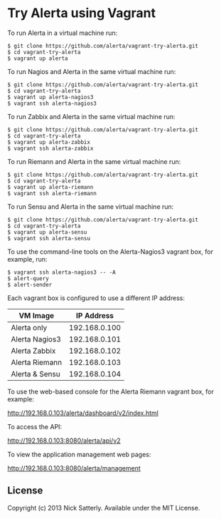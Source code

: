 Try Alerta using Vagrant
========================

To run Alerta in a virtual machine run:

```
$ git clone https://github.com/alerta/vagrant-try-alerta.git
$ cd vagrant-try-alerta
$ vagrant up alerta
```

To run Nagios and Alerta in the same virtual machine run:
```
$ git clone https://github.com/alerta/vagrant-try-alerta.git
$ cd vagrant-try-alerta
$ vagrant up alerta-nagios3
$ vagrant ssh alerta-nagios3
```

To run Zabbix and Alerta in the same virtual machine run:
```
$ git clone https://github.com/alerta/vagrant-try-alerta.git
$ cd vagrant-try-alerta
$ vagrant up alerta-zabbix
$ vagrant ssh alerta-zabbix
```

To run Riemann and Alerta in the same virtual machine run:
```
$ git clone https://github.com/alerta/vagrant-try-alerta.git
$ cd vagrant-try-alerta
$ vagrant up alerta-riemann
$ vagrant ssh alerta-riemann
```

To run Sensu and Alerta in the same virtual machine run:
```
$ git clone https://github.com/alerta/vagrant-try-alerta.git
$ cd vagrant-try-alerta
$ vagrant up alerta-sensu
$ vagrant ssh alerta-sensu
```

To use the command-line tools on the Alerta-Nagios3 vagrant box, for example, run:

```
$ vagrant ssh alerta-nagios3 -- -A
$ alert-query
$ alert-sender
```

Each vagrant box is configured to use a different IP address:

| VM Image       | IP Address    |
| -------------- | --------------|
| Alerta only    | 192.168.0.100 |
| Alerta Nagios3 | 192.168.0.101 |
| Alerta Zabbix  | 192.168.0.102 |
| Alerta Riemann | 192.168.0.103 |
| Alerta & Sensu | 192.168.0.104 |

To use the web-based console for the Alerta Riemann vagrant box, for example:

http://192.168.0.103/alerta/dashboard/v2/index.html

To access the API:

http://192.168.0.103:8080/alerta/api/v2

To view the application management web pages:

http://192.168.0.103:8080/alerta/management

License
-------

Copyright (c) 2013 Nick Satterly. Available under the MIT License.
